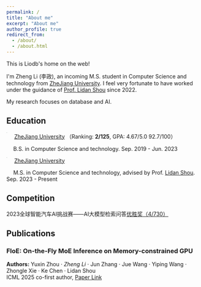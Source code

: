 ```yaml
---
permalink: /
title: "About me"
excerpt: "About me"
author_profile: true
redirect_from: 
  - /about/
  - /about.html
---
```

This is Liodb's home on the web!

I'm Zheng Li (李政), an incoming M.S. student in Computer Science and technology from [ZheJiang University](https://www.zju.edu.cn/english/). I feel very fortunate to have worked under the guidance of [Prof. Lidan Shou](https://person.zju.edu.cn/should#0) since 2022.

My research focuses on database and AI.

## Education

<img src="../images/zju.png" alt="zju" style="zoom:7%; float: left" />&emsp; [ZheJiang University](https://www.zju.edu.cn/english/) （Ranking: **2/125**, GPA: 4.67/5.0 92.7/100）

&emsp; B.S. in Computer Science and technology. Sep. 2019 - Jun. 2023

<img src="../images/zju.png" alt="zju" style="zoom:7%; float: left" />&emsp; [ZheJiang University](https://www.zju.edu.cn/english/)

&emsp; M.S. in Computer Science and technology, advised by Prof. [Lidan Shou](https://person.zju.edu.cn/should#0). Sep. 2023 - Present

## Competition

2023全球智能汽车AI挑战赛——AI大模型检索问答[优胜奖（4/730）](https://tianchi.aliyun.com/competition/entrance/532154/customize433)

## Publications 

### FloE: On-the-Fly MoE Inference on Memory-constrained GPU  
**Authors:** Yuxin Zhou · *Zheng Li* · Jun Zhang · Jue Wang · Yiping Wang · Zhongle Xie · Ke Chen · Lidan Shou  
ICML 2025 co-first author, [Paper Link](https://icml.cc/virtual/2025/poster/44378) 